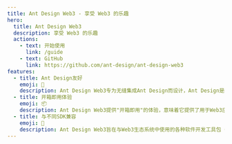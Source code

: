 ```yaml
---
title: Ant Design Web3 - 享受 Web3 的乐趣
hero:
  title: Ant Design Web3
  description: 享受 Web3 的乐趣
  actions:
    - text: 开始使用
      link: /guide
    - text: GitHub
      link: https://github.com/ant-design/ant-design-web3
features:
  - title: Ant Design友好
    emoji: 🎨
    description: Ant Design Web3专为无缝集成Ant Design而设计，Ant Design是React中流行的UI库。它遵循相同的设计原则和样式指南，使得熟悉Ant Design的开发人员能够轻松使用和整合Web3功能到他们的项目中。
  - title: 开箱即用体验
    emoji: 📦
    description: Ant Design Web3提供"开箱即用"的体验，意味着它提供了用于Web3应用的即用组件和UI元素。开发人员可以快速设置他们的项目，并利用预构建的组件创建与区块链网络和DApp交互的用户界面。
  - title: 与不同SDK兼容
    emoji: 🔌
    description: Ant Design Web3旨在与Web3生态系统中使用的各种软件开发工具包（SDK）兼容。无论您是使用以太坊、Polkadot还是其他区块链平台，Ant Design Web3提供了与不同SDK交互的抽象和组件，确保在不同区块链网络之间具有灵活性和互操作性。
---
```

